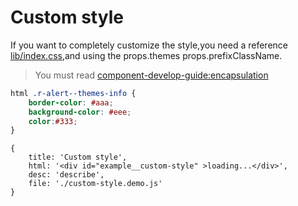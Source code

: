 # Custom style

If you want to completely customize the style,you need a reference [lib/index.css](../lib/index.css),and using the props.themes props.prefixClassName.

> You must read   [component-develop-guide:encapsulation](https://github.com/nimojs/component-develop-guide/blob/master/encapsulation.md)

````css
html .r-alert--themes-info {
    border-color: #aaa;
    background-color: #eee;
    color:#333;
}
````


````replace
{
    title: 'Custom style',
    html: '<div id="example__custom-style" >loading...</div>',
    desc: 'describe',
    file: './custom-style.demo.js'
}
````
